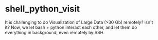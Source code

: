 # shell_python_visit
It is challenging to do Visualization of Large Data (>30 Gb) remotely? isn't it? Now, we let bash + python interact each other, and let them do everything in background, even remotely by SSH.
